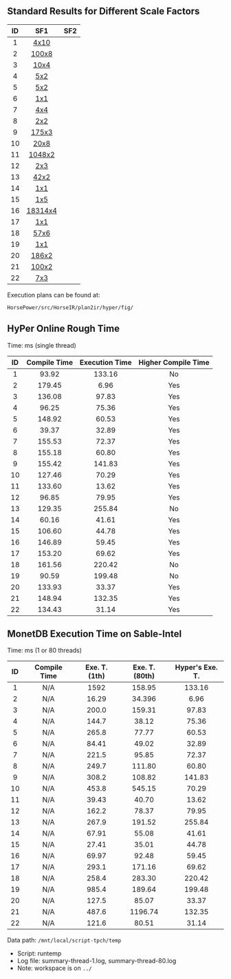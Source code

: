 ## Standard Results for Different Scale Factors


| ID | SF1                    | SF2                      |
|:--:|:----------------------:|:------------------------:|
| 1  | [4x10](sf1/q1.txt)     |                          |
| 2  | [100x8](sf1/q2.txt)    |                          |
| 3  | [10x4](sf1/q3.txt)     |                          |
| 4  | [5x2](sf1/q4.txt)      |                          |
| 5  | [5x2](sf1/q5.txt)      |                          |
| 6  | [1x1](sf1/q6.txt)      |                          |
| 7  | [4x4](sf1/q7.txt)      |                          |
| 8  | [2x2](sf1/q8.txt)      |                          |
| 9  | [175x3](sf1/q9.txt)    |                          |
| 10 | [20x8](sf1/q10.txt)    |                          |
| 11 | [1048x2](sf1/q11.txt)  |                          |
| 12 | [2x3](sf1/q12.txt)     |                          |
| 13 | [42x2](sf1/q13.txt)    |                          |
| 14 | [1x1](sf1/q14.txt)     |                          |
| 15 | [1x5](sf1/q15.txt)     |                          |
| 16 | [18314x4](sf1/q16.txt) |                          |
| 17 | [1x1](sf1/q17.txt)     |                          |
| 18 | [57x6](sf1/q18.txt)    |                          |
| 19 | [1x1](sf1/q19.txt)     |                          |
| 20 | [186x2](sf1/q20.txt)   |                          |
| 21 | [100x2](sf1/q21.txt)   |                          |
| 22 | [7x3](sf1/q22.txt)     |                          |

Execution plans can be found at:

```
HorsePower/src/HorseIR/plan2ir/hyper/fig/
```

## HyPer Online Rough Time

Time: ms  (single thread)

| ID | Compile Time | Execution Time | Higher Compile Time |
|:--:|:------------:|:--------------:|:-------------------:|
| 1  |  93.92       | 133.16         | No                  |
| 2  | 179.45       |   6.96         | Yes                 |
| 3  | 136.08       |  97.83         | Yes                 |
| 4  |  96.25       |  75.36         | Yes                 |
| 5  | 148.92       |  60.53         | Yes                 |
| 6  |  39.37       |  32.89         | Yes                 |
| 7  | 155.53       |  72.37         | Yes                 |
| 8  | 155.18       |  60.80         | Yes                 |
| 9  | 155.42       | 141.83         | Yes                 |
| 10 | 127.46       |  70.29         | Yes                 |
| 11 | 133.60       |  13.62         | Yes                 |
| 12 |  96.85       |  79.95         | Yes                 |
| 13 | 129.35       | 255.84         | No                  |
| 14 |  60.16       |  41.61         | Yes                 |
| 15 | 106.60       |  44.78         | Yes                 |
| 16 | 146.89       |  59.45         | Yes                 |
| 17 | 153.20       |  69.62         | Yes                 |
| 18 | 161.56       | 220.42         | No                  |
| 19 |  90.59       | 199.48         | No                  |
| 20 | 133.93       |  33.37         | Yes                 |
| 21 | 148.94       | 132.35         | Yes                 |
| 22 | 134.43       |  31.14         | Yes                 |

## MonetDB Execution Time on Sable-Intel

Time: ms (1 or 80 threads)

| ID | Compile Time | Exe. T. (1th)  | Exe. T. (80th) | Hyper's Exe. T.|
|:--:|:------------:|:--------------:|:--------------:|:--------------:|
| 1  | N/A          | 1592           | 158.95         | 133.16         | 
| 2  | N/A          |   16.29        |  34.396        |   6.96         | 
| 3  | N/A          |  200.0         | 159.31         |  97.83         | 
| 4  | N/A          |  144.7         |  38.12         |  75.36         | 
| 5  | N/A          |  265.8         |  77.77         |  60.53         | 
| 6  | N/A          |   84.41        |  49.02         |  32.89         | 
| 7  | N/A          |  221.5         |  95.85         |  72.37         | 
| 8  | N/A          |  249.7         | 111.80         |  60.80         | 
| 9  | N/A          |  308.2         | 108.82         | 141.83         | 
| 10 | N/A          |  453.8         | 545.15         |  70.29         | 
| 11 | N/A          |   39.43        |  40.70         |  13.62         | 
| 12 | N/A          |  162.2         |  78.37         |  79.95         | 
| 13 | N/A          |  267.9         | 191.52         | 255.84         | 
| 14 | N/A          |   67.91        |  55.08         |  41.61         | 
| 15 | N/A          |   27.41        |  35.01         |  44.78         | 
| 16 | N/A          |   69.97        |  92.48         |  59.45         | 
| 17 | N/A          |  293.1         | 171.16         |  69.62         | 
| 18 | N/A          |  258.4         | 283.30         | 220.42         | 
| 19 | N/A          |  985.4         | 189.64         | 199.48         | 
| 20 | N/A          |  127.5         |  85.07         |  33.37         | 
| 21 | N/A          |  487.6         |1196.74         | 132.35         | 
| 22 | N/A          |  121.6         |  80.51         |  31.14         | 

Data path: `/mnt/local/script-tpch/temp`

- Script: runtemp
- Log file: summary-thread-1.log, summary-thread-80.log
- Note: workspace is on `../`

